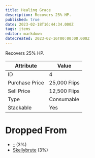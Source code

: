 ```yaml
---
title: Healing Grace
description: Recovers 25% HP.
published: true
date: 2023-02-18T16:44:34.000Z
tags: items
editor: markdown
dateCreated: 2023-02-16T00:00:00.000Z
---
```


Recovers 25% HP.

|Attribute|Value|
|-|-|
|ID|4|
|Purchase Price|25,000 Flips|
|Sell Price|12,500 Flips|
|Type|Consumable|
|Stackable|Yes|


# Dropped From
 * [-](/monsters/-.md) (3%)
 * [Skellybrute](/monsters/skellybrute.md) (3%)
